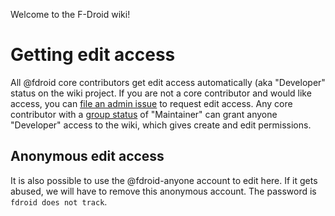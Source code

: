 
Welcome to the F-Droid wiki!




# Getting edit access

All @fdroid core contributors get edit access automatically (aka "Developer" status on the wiki project.  If you are not a core contributor and would like access, you can [file an admin issue](https://gitlab.com/fdroid/admin/-/issues/new) to request edit access.  Any core contributor with a [group status](https://gitlab.com/fdroid/wiki/-/project_members) of "Maintainer" can grant anyone "Developer" access to the wiki, which gives create and edit permissions.

## Anonymous edit access

It is also possible to use the @fdroid-anyone account to edit here.  If it gets abused, we will have to remove this anonymous account.  The password is `fdroid does not track`.